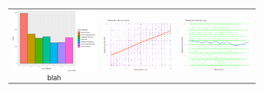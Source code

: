 | | | |
|:-------------------------:|:-------------------------:|:-------------------------:|
|<img width="1604" alt="screen shot 2017-08-07 at 12 18 15 pm" src="images/Party Affiliation.png">  blah | <img width="1604" alt="screen shot 2017-08-07 at 12 18 15 pm" src="images/demsentimentunion.png">| <img width="1604" alt="screen shot 2017-08-07 at 12 18 15 pm" src="images/demsentimentage.png">  |  <img width="1604" alt="screen shot 2017-08-07 at 12 18 15 pm" src="images/demsentiment.png">|<img width="1604" alt="screen shot 2017-08-07 at 12 18 15 pm" src="images/demographics1.jpeg">|
